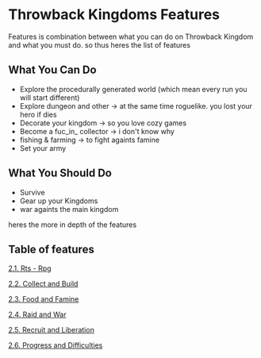 # Throwback Kingdoms Features
Features is combination between what you can do on Throwback Kingdom and what you must do.
so thus heres the list of features

## What You Can Do
- Explore the procedurally generated world (which mean every run you will start different)
- Explore dungeon and other -> at the same time roguelike. you lost your hero if dies
- Decorate your kingdom -> so you love cozy games
- Become a fuc_in_ collector -> i don't know why
- fishing & farming -> to fight againts famine
- Set your army

## What You Should Do
- Survive
- Gear up your Kingdoms
- war againts the main kingdom

heres the more in depth of the features

## Table of features
[2.1. Rts - Rpg](https://github.com/NurHary/Throwback-Kingdom/tree/main/gdd/2.1-rts-n-rpg.md)

[2.2. Collect and Build](https://github.com/NurHary/Throwback-Kingdom/tree/main/gdd/2.2-cnb.md)

[2.3. Food and Famine](https://github.com/NurHary/Throwback-Kingdom/tree/main/gdd/2.3-fnf.md)

[2.4. Raid and War](https://github.com/NurHary/Throwback-Kingdom/tree/main/gdd/2.4-rnw.md)

[2.5. Recruit and Liberation](https://github.com/NurHary/Throwback-Kingdom/tree/main/gdd/2.5-rnl.md)

[2.6. Progress and Difficulties](https://github.com/NurHary/Throwback-Kingdom/tree/main/gdd/2.6-prog-diff.md)
